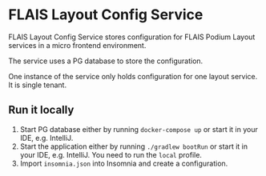 # FLAIS Layout Config Service

FLAIS Layout Config Service stores configuration for FLAIS Podium Layout services in a micro frontend environment.

The service uses a PG database to store the configuration.

One instance of the service only holds configuration for one layout service. It is single tenant.

## Run it locally

1. Start PG database either by running `docker-compose up` or start it in your IDE, e.g. IntelliJ.
2. Start the application either by running `./gradlew bootRun` or start it in your IDE, e.g. IntelliJ. You need to run
   the `local` profile.
3. Import `insomnia.json` into Insomnia and create a configuration.



